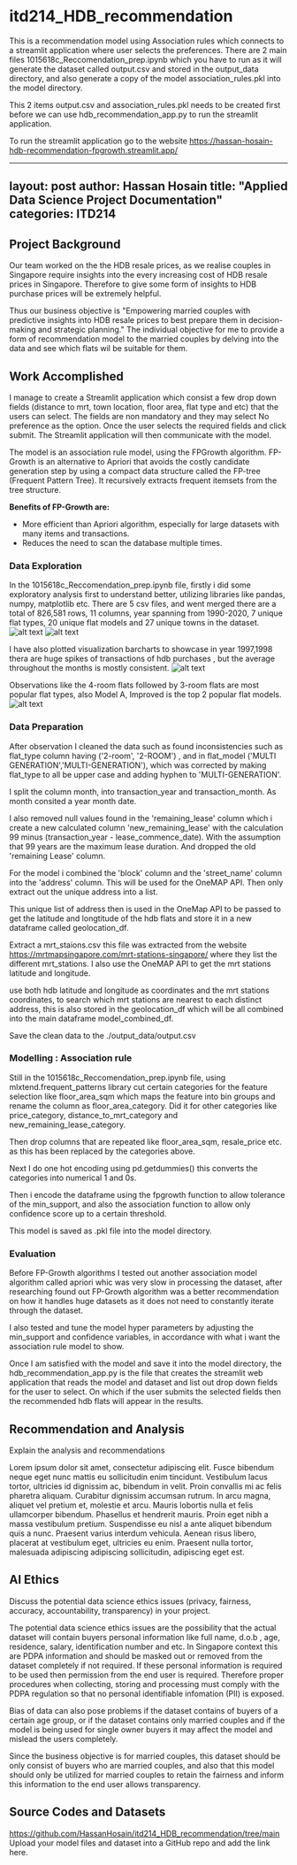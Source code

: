 # itd214_HDB_recommendation
This is a recommendation model using Association rules which connects to a streamlit application where user selects the preferences. There are 2 main files 1015618c_Reccomendation_prep.ipynb which you have to run as it will generate the dataset called output.csv and stored in the output_data directory, and also generate a copy of the model association_rules.pkl into  the model directory.

This 2 items output.csv and association_rules.pkl needs to be created first before we can use hdb_recommendation_app.py to run the streamlit application.

To run the streamlit application go to the website https://hassan-hosain-hdb-recommendation-fpgrowth.streamlit.app/

---
layout: post
author: Hassan Hosain
title: "Applied Data Science Project Documentation"
categories: ITD214
---
## Project Background
Our team worked on the the HDB resale prices, as we realise couples in Singapore require insights into the every increasing cost of HDB resale prices in Singapore. Therefore to give some form of insights to HDB purchase prices will be extremely helpful.

Thus our business objective is "Empowering married couples with predictive insights into HDB resale prices to best prepare them in decision-making and strategic planning."
The individual objective for me to provide a form of recommendation model to the married couples by delving into the data and see which flats wil be suitable for them.

## Work Accomplished
I manage to create a Streamlit application which consist a few drop down fields (distance to mrt, town location, floor area, flat type and etc) that the users can select. The fields are non mandatory and they may select No preference as the option. Once the user selects the required fields and click submit. The Streamlit application will then communicate with the model.

The model is an association rule model, using the FPGrowth algorithm. FP-Growth is an alternative to Apriori that avoids the costly candidate generation step by using a compact data structure called the FP-tree (Frequent Pattern Tree). It recursively extracts frequent itemsets from the tree structure.

**Benefits of FP-Growth are:**
- More efficient than Apriori algorithm, especially for large datasets with many items and transactions.
- Reduces the need to scan the database multiple times.

### Data Exploration
In the 1015618c_Reccomendation_prep.ipynb file, firstly i did some exploratory analysis first to understand better, utilizing libraries like pandas, numpy, matplotlib etc. There are 5 csv files, and went merged there are a total of 826,581 rows, 11 columns, year spanning from 1990-2020, 7 unique flat types, 20 unique flat models and 27 unique towns in the dataset.
![alt text](images/EDA_pt1.JPG) ![alt text](images/EDA_pt2.JPG)

I have also plotted visualization barcharts to showcase in year 1997,1998 thera are huge spikes of transactions of hdb purchases , but the average throughout the months is mostly consistent.
![alt text](images/EDA_pt3.JPG)

Observations like the 4-room flats followed by 3-room flats are most popular flat types, also Model A, Improved is the top 2 popular flat models.
![alt text](images/EDA_pt4.JPG)

### Data Preparation
After observation I cleaned the data such as found inconsistencies such as flat_type column having ('2-room', '2-ROOM') , and in flat_model ('MULTI GENERATION','MULTI-GENERATION'), which was corrected by making flat_type to all be upper case and adding hyphen to 'MULTI-GENERATION'.

I split the column month, into transaction_year and transaction_month. As month consited a year month date.

I also removed null values found in the 'remaining_lease' column which i create a new calculated column 'new_remaining_lease' with the calculation 99 minus (transaction_year - lease_commence_date). With the assumption that 99 years are the maximum lease duration. And dropped the old 'remaining Lease' column.

For the model i combined the 'block' column and the 'street_name' column into the 'address' column. This will be used for the OneMAP API. Then only extract out the unique address into a list.

This unique list of address then is used in the OneMap API to be passed to get the latitude and longtitude of the hdb flats and store it in a new dataframe called geolocation_df.

Extract a mrt_staions.csv this file was extracted from the website https://mrtmapsingapore.com/mrt-stations-singapore/ where they list the different mrt_stations. I also use the OneMAP API to get the mrt stations latitude and longitude.

use both hdb latitude and longitude as coordinates and the mrt stations coordinates, to search which mrt stations are nearest to each distinct address, this is also stored in the geolocation_df which will be all combined into the main dataframe model_combined_df.

Save the clean data to the ./output_data/output.csv

### Modelling : Association rule
Still in the 1015618c_Reccomendation_prep.ipynb file, using mlxtend.frequent_patterns library cut certain categories for the feature selection like floor_area_sqm which maps the feature into bin groups and rename the column as floor_area_category. Did it for other categories like price_category, distance_to_mrt_category and new_remaining_lease_category.

Then drop columns that are repeated like floor_area_sqm, resale_price etc. as this has been replaced by the categories above.

Next I do one hot encoding using pd.getdummies() this converts the categories into numerical 1 and 0s.

Then i encode the dataframe using the fpgrowth function to allow tolerance of the min_support, and also the association function to allow only confidence score up to a certain threshold.

This model is saved as .pkl file into the model directory.


### Evaluation
Before FP-Growth algorithms I tested out another association model algorithm called apriori whic was very slow in processing the dataset, after researching found out FP-Growth algorithm was a better recommendation on how it handles huge datasets as it does not need to constantly iterate through the dataset.

I also tested and tune the model hyper parameters by adjusting the min_support and confidence variables, in accordance with what i want the association rule model to show.

Once I am satisfied with the model and save it into the model directory, the hdb_recommendation_app.py is the file that creates the streamlit web application that reads the model and dataset and list out drop down fields for the user to select. On which if the user submits the selected fields then the recommended hdb flats will appear in the results.

## Recommendation and Analysis
Explain the analysis and recommendations

Lorem ipsum dolor sit amet, consectetur adipiscing elit. Fusce bibendum neque eget nunc mattis eu sollicitudin enim tincidunt. Vestibulum lacus tortor, ultricies id dignissim ac, bibendum in velit. Proin convallis mi ac felis pharetra aliquam. Curabitur dignissim accumsan rutrum. In arcu magna, aliquet vel pretium et, molestie et arcu. Mauris lobortis nulla et felis ullamcorper bibendum. Phasellus et hendrerit mauris. Proin eget nibh a massa vestibulum pretium. Suspendisse eu nisl a ante aliquet bibendum quis a nunc. Praesent varius interdum vehicula. Aenean risus libero, placerat at vestibulum eget, ultricies eu enim. Praesent nulla tortor, malesuada adipiscing adipiscing sollicitudin, adipiscing eget est.

## AI Ethics
Discuss the potential data science ethics issues (privacy, fairness, accuracy, accountability, transparency) in your project. 

The potential data science ethics issues are the possibility that the actual dataset will contain buyers personal information like full name, d.o.b , age, residence, salary, identification number and etc. In Singapore context this are PDPA information and should be masked out or removed from the dataset completely if not required.
If these personal information is required to be used then permission from the end user is required. Therefore proper procedures when collecting, storing and processing must comply with the PDPA regulation so that no personal identifiable infomation (PII) is exposed.

Bias of data can also pose problems if the dataset contains of buyers of a certain age group, or if the dataset contains only married couples and if the model is being used for single owner buyers it may affect the model and mislead the users completely.

Since the business objective is for married couples, this dataset should be only consist of buyers who are married couples, and also that this model should only be utilized for married couples to retain the fairness and inform this information to the end user allows transparency.

## Source Codes and Datasets
https://github.com/HassanHosain/itd214_HDB_recommendation/tree/main
Upload your model files and dataset into a GitHub repo and add the link here. 
